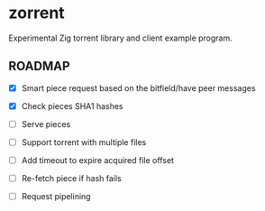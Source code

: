 # zorrent
Experimental Zig torrent library and client example program.

## ROADMAP

- [x] Smart piece request based on the bitfield/have peer messages
- [x] Check pieces SHA1 hashes
- [ ] Serve pieces
- [ ] Support torrent with multiple files
- [ ] Add timeout to expire acquired file offset
- [ ] Re-fetch piece if hash fails
- [ ] Request pipelining

